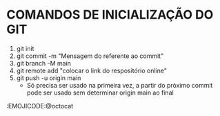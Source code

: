 # COMANDOS DE INICIALIZAÇÃO DO GIT #

1. git init 
2. git commit -m "Mensagem do referente ao commit"
3. git branch -M main
4. git remote add "colocar o link do respositório online"
5. git push -u origin main 
     - Só precisa ser usado na primeira vez, a partir do próximo commit pode ser usado sem determinar origin main ao final

:EMOJICODE:@octocat
